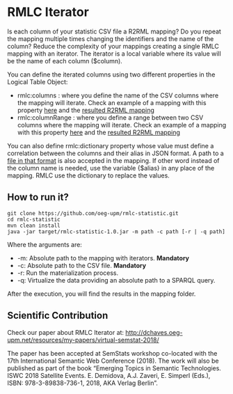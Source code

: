 # RMLC Iterator
Is each column of your statistic CSV file a R2RML mapping? Do you repeat the mapping multiple times changing the 
identifiers and the name of the column? Reduce the complexity of your mappings creating a single RMLC mapping
with an iterator. The iterator is a local variable where its value will be the name of each column ($column).

You can define the iterated columns using two different properties in the Logical Table Object:
+ rmlc:columns : where you define the name of the CSV columns where the mapping will iterate. Check an example of a mapping
with this property [here](https://github.com/oeg-upm/rmlc-statistic/blob/master/examples/eurostat/eurostatimmigration-columns.rmlc.ttl) and
the [resulted R2RML mapping](https://github.com/oeg-upm/rmlc-statistic/blob/master/examples/eurostat/eurostatimmigration-columns.r2rml.ttl)
+ rmlc:columnRange : where you define a range between two CSV columns where the mapping will iterate. Check an 
example of a mapping with this property [here](https://github.com/oeg-upm/rmlc-statistic/blob/master/examples/eurostat/eurostatimmigration-range.rmlc.ttl)
and the [resulted R2RML mapping](https://github.com/oeg-upm/rmlc-statistic/blob/master/examples/eurostat/eurostatimmigration-range.r2rml.ttl)

You can also define rmlc:dictionary property whose value must define a correlation between the columns and their alias in JSON format. 
A path to a [file in that format](https://github.com/oeg-upm/rmlc-statistic/blob/master/examples/srilanka-tourism/dictionary.json) is also accepted 
in the mapping. If other word instead of the column name is needed, use the variable {$alias} in any place of the mapping. RMLC use
the dictionary to replace the values.



## How to run it?
```
git clone https://github.com/oeg-upm/rmlc-statistic.git
cd rmlc-statistic
mvn clean install
java -jar target/rmlc-statistic-1.0.jar -m path -c path [-r | -q path]
```
Where the arguments are:
+ -m: Absolute path to the mapping with iterators. **Mandatory**
+ -c: Absolute path to the CSV file. **Mandatory**
+ -r: Run the materialization process.
+ -q: Virtualize the data providing an absolute path to a SPARQL query.


After the execution, you will find the results in the mapping folder.


## Scientific Contribution

Check our paper about RMLC Iterator at: http://dchaves.oeg-upm.net/resources/my-papers/virtual-semstat-2018/

The paper has been accepted at SemStats workshop co-located with the 17th International Semantic Web Conference (2018). The work will also be published as part of the book “Emerging Topics in Semantic Technologies. ISWC 2018 Satellite Events. E. Demidova, A.J. Zaveri, E. Simperl (Eds.), ISBN: 978-3-89838-736-1, 2018, AKA Verlag Berlin”.
